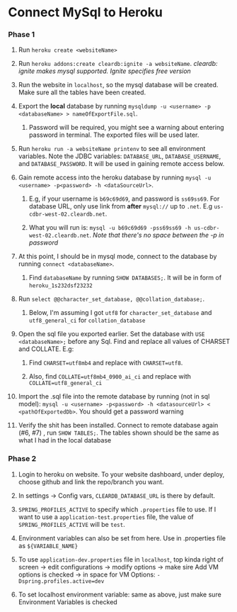 # Connect MySql to Heroku
### Phase 1
1. Run `heroku create <websiteName>`

2. Run `heroku addons:create cleardb:ignite -a websiteName`. *cleardb: ignite makes mysql supported. Ignite specifies free version*

3. Run the website in `localhost`, so the mysql database will be created. Make sure all the tables have been created.

4. Export the **local** database by running `mysqldump -u <username> -p <databaseName> > nameOfExportFile.sql`.
    1. Password will be required, you might see a warning about entering password in terminal. The exported files will be used later.

5. Run `heroku run -a websiteName printenv` to see all environment variables. Note the JDBC variables:  `DATABASE_URL`, `DATABASE_USERNAME`, and `DATABASE_PASSWORD`. It will be used in gaining remote access below.

6. Gain remote access into the heroku database by running `mysql -u <username> -p<password> -h <dataSourceUrl>`.
    1. E.g, if your username is `b69c69d69`, and password is `ss69ss69`. For database URL, only use link from **after** `mysql://` up to `.net`. E.g `us-cdbr-west-02.cleardb.net`.

    2. What you will run is: `mysql -u b69c69d69 -pss69ss69 -h us-cdbr-west-02.cleardb.net`. *Note that there's no space between the -p in password*

7. At this point, I should be in mysql mode, connect to the database by running `connect <databaseName>`.
    1. Find `databaseName` by running `SHOW DATABASES;`. It will be in form of `heroku_1s232dsf23232`

8. Run `select @@character_set_database, @@collation_database;`.
    1. Below, I'm assuming I got `utf8` for `character_set_database` and `utf8_general_ci` for `collation_database`

9. Open the sql file you exported earlier. Set the database with `USE <databaseName>;` before any Sql.  Find and replace all values of CHARSET and COLLATE. E.g:
    1. Find `CHARSET=utf8mb4` and replace with `CHARSET=utf8`.

    2. Also, find  `COLLATE=utf8mb4_0900_ai_ci` and replace with `COLLATE=utf8_general_ci`

10. Import the .sql file into the remote database by running (not in sql model): `mysql -u <username> -p<password> -h <datasourceUrl> < <pathOfExportedDb>`. You should get a password warning

11. Verify the shit has been installed. Connect to remote database again (#6, #7) , run `SHOW TABLES;`. The tables shown should be the same as what I had in the local database

### Phase 2
1. Login to heroku on website. To your website dashboard, under deploy, choose github and link the repo/branch you want.

2. In settings -> Config vars, `CLEARDB_DATABASE_URL` is there by default.

3. `SPRING_PROFILES_ACTIVE`  to specify which `.properties` file to use. If I want to use a `application-test.properties` file, the value of `SPRING_PROFILES_ACTIVE` will be `test`.

4. Environment variables can also be set from here. Use in .properties file as `${VARIABLE_NAME}`

5. To use `application-dev.properties` file in `localhost`, top kinda right of screen -> edit configurations -> modify options ->  make sire Add VM options is checked -> in space for VM Options: `-Dspring.profiles.active=dev`

6. To set localhost environment variable: same as above, just make sure Environment Variables is checked